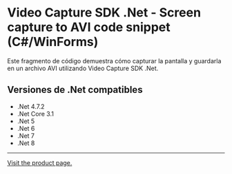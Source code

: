 ﻿# Video Capture SDK .Net - Screen capture to AVI code snippet (C#/WinForms)

Este fragmento de código demuestra cómo capturar la pantalla y guardarla en un archivo AVI utilizando Video Capture SDK .Net.

## Versiones de .Net compatibles

* .Net 4.7.2
* .Net Core 3.1
* .Net 5
* .Net 6
* .Net 7
* .Net 8

---

[Visit the product page.](https://www.visioforge.com/video-capture-sdk-net)
